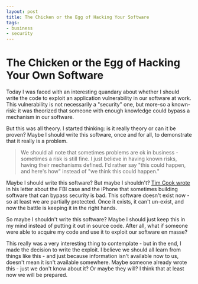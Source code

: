 ```yaml
---
layout: post
title: The Chicken or the Egg of Hacking Your Software
tags:
- business
- security
---
```

# The Chicken or the Egg of Hacking Your Own Software

Today I was faced with an interesting quandary about whether I should write the code to exploit an application vulnerability in our software at work. This vulnerability is not necessarily a "security" one, but more-so a known-risk: it was theorized that someone with enough knowledge could bypass a mechanism in our software.

But this was all theory. I started thinking: is it really theory or can it be proven? Maybe I should write this software, once and for all, to demonstrate that it really is a problem.  

> We should all note that sometimes problems are ok in business - sometimes a risk is still fine. I just believe in having known risks, having their mechanisms defined.  I'd rather say "this could happen, and here's how" instead of "we think this could happen."

Maybe I should write this software?  But maybe I shouldn't?  [Tim Cook wrote](http://www.apple.com/customer-letter/) in his letter about the FBI case and the iPhone that sometimes building software that can bypass security is bad. This software doesn't exist now - so at least we are partially protected. Once it exists, it can't un-exist, and now the battle is keeping it in the right hands.

So maybe I shouldn't write this software? Maybe I should just keep this in my mind instead of putting it out in source code. After all, what if someone were able to acquire my code and use it to exploit our software en masse?

This really was a very interesting thing to contemplate - but in the end, I made the decision to write the exploit.  I believe we should all learn from things like this - and just because information isn't available now to us, doesn't mean it isn't available somewhere.  Maybe someone already wrote this - just we don't know about it? Or maybe they will? I think that at least now we will be prepared.